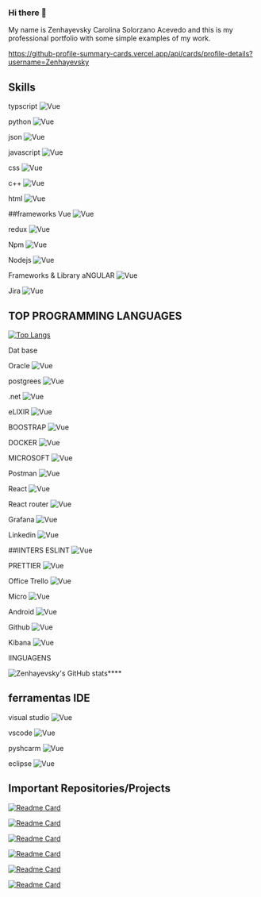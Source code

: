 ### Hi there 👋
My name is Zenhayevsky Carolina Solorzano Acevedo and this is my professional portfolio with some simple examples of my work.

https://github-profile-summary-cards.vercel.app/api/cards/profile-details?username=Zenhayevsky

## Skills

typscript 
![Vue](https://img.shields.io/badge/TypeScript-007ACC?style=for-the-badge&logo=typescript&logoColor=white)

python
![Vue](https://img.shields.io/badge/Python-FFD43B?style=for-the-badge&logo=python&logoColor=blue)

json
![Vue](https://img.shields.io/badge/json-5E5C5C?style=for-the-badge&logo=json&logoColor=white)

javascript
![Vue](https://img.shields.io/badge/JavaScript-323330?style=for-the-badge&logo=javascript&logoColor=F7DF1)

css
![Vue](https://img.shields.io/badge/CSS3-1572B6?style=for-the-badge&logo=css3&logoColor=white)

c++
![Vue](https://img.shields.io/badge/C%2B%2B-00599C?style=for-the-badge&logo=c%2B%2B&logoColor=white)

html
![Vue](https://img.shields.io/badge/HTML5-E34F26?style=for-the-badge&logo=html5&logoColor=white)

##frameworks
Vue
![Vue](https://img.shields.io/badge/Vue.js-35495E?style=for-the-badge&logo=vuedotjs&logoColor=4FC08D)

redux
![Vue](https://img.shields.io/badge/Redux-593D88?style=for-the-badge&logo=redux&logoColor=white)

Npm
![Vue](https://img.shields.io/badge/npm-CB3837?style=for-the-badge&logo=npm&logoColor=white)

Nodejs 
![Vue](https://img.shields.io/badge/Node.js-339933?style=for-the-badge&logo=nodedotjs&logoColor=white)

Frameworks & Library
aNGULAR
![Vue](https://img.shields.io/badge/Angular-DD0031?style=for-the-badge&logo=angular&logoColor=white)

Jira 
![Vue](https://img.shields.io/badge/Jira-0052CC?style=for-the-badge&logo=Jira&logoColor=white)

## TOP PROGRAMMING LANGUAGES
[![Top Langs](https://github-readme-stats.vercel.app/api/top-langs/?username=anuraghazra&layout=compact)](https://github.com/Zenhayevsky/github-readme-stats)

Dat base

Oracle 
![Vue](https://img.shields.io/badge/Oracle-F80000?style=for-the-badge&logo=Oracle&logoColor=white)

postgrees
![Vue](https://img.shields.io/badge/PostgreSQL-316192?style=for-the-badge&logo=postgresql&logoColor=white)

.net 
![Vue](https://img.shields.io/badge/.NET-512BD4?style=for-the-badge&logo=dotnet&logoColor=white)

eLIXIR 
![Vue](https://img.shields.io/badge/Elixir-4B275F?style=for-the-badge&logo=elixir&logoColor=white)

BOOSTRAP
![Vue](https://img.shields.io/badge/Bootstrap-563D7C?style=for-the-badge&logo=bootstrap&logoColor=white)

DOCKER
![Vue](https://img.shields.io/badge/Docker-2CA5E0?style=for-the-badge&logo=docker&logoColor=white)

MICROSOFT
![Vue](https://img.shields.io/badge/Microsoft-666666?style=for-the-badge&logo=microsoft&logoColor=white)


Postman
![Vue](https://img.shields.io/badge/Postman-FF6C37?style=for-the-badge&logo=Postman&logoColor=white)

React 
![Vue](https://img.shields.io/badge/React-20232A?style=for-the-badge&logo=react&logoColor=61DAFB)

React router
![Vue](https://img.shields.io/badge/React_Router-CA4245?style=for-the-badge&logo=react-router&logoColor=white)

Grafana
![Vue](https://img.shields.io/badge/Grafana-F2F4F9?style=for-the-badge&logo=grafana&logoColor=orange&labelColor=F2F4F9)

Linkedin
![Vue](https://img.shields.io/badge/LinkedIn-0077B5?style=for-the-badge&logo=linkedin&logoColor=white)

##lINTERS
ESLINT
![Vue](https://img.shields.io/badge/eslint-3A33D1?style=for-the-badge&logo=eslint&logoColor=white)

PRETTIER
![Vue](https://img.shields.io/badge/prettier-1A2C34?style=for-the-badge&logo=prettier&logoColor=F7BA3E)

Office
Trello
![Vue](https://img.shields.io/badge/Trello-0052CC?style=for-the-badge&logo=trello&logoColor=white)

Micro
![Vue](https://img.shields.io/badge/Miro-F7C922?style=for-the-badge&logo=Miro&logoColor=050036)

Android
![Vue](https://img.shields.io/badge/Android-3DDC84?style=for-the-badge&logo=android&logoColor=white)

Github 
![Vue](https://img.shields.io/badge/GitHub-100000?style=for-the-badge&logo=github&logoColor=white)

Kibana
![Vue](https://img.shields.io/badge/Kibana-005571?style=for-the-badge&logo=Kibana&logoColor=white)

lINGUAGENS


![Zenhayevsky's GitHub stats](https://github-readme-stats.vercel.app/api?username=Zenhayevsky&show_icons=true&theme=cobalt&hide=issues,contribs)****

## ferramentas  IDE 
visual studio
![Vue](https://img.shields.io/badge/Visual_Studio-5C2D91?style=for-the-badge&logo=visual%20studio&logoColor=white)

vscode
![Vue](https://img.shields.io/badge/VSCode-0078D4?style=for-the-badge&logo=visual%20studio%20code&logoColor=white)

pyshcarm
![Vue](https://img.shields.io/badge/PyCharm-000000.svg?&style=for-the-badge&logo=PyCharm&logoColor=white)

eclipse
![Vue](https://img.shields.io/badge/Eclipse-2C2255?style=for-the-badge&logo=eclipse&logoColor=white)

## Important Repositories/Projects

[![Readme Card](https://github-readme-stats.vercel.app/api/pin/?username=Zenhayevsky&repo=productsistem&theme=cobalt&)](https://github.com/Zenhayevsky/productsistem)

[![Readme Card](https://github-readme-stats.vercel.app/api/pin/?username=Zenhayevsky&repo=PythonFlask&theme=cobalt&)](https://github.com/Zenhayevsky/PythonFlask)

 [![Readme Card](https://github-readme-stats.vercel.app/api/pin/?username=Zenhayevsky&repo=qcredito&theme=cobalt&)](https://github.com/Zenhayevsky/qcredito)
  
 [![Readme Card](https://github-readme-stats.vercel.app/api/pin/?username=Zenhayevsky&repo=ChuckNorrisJokes-ReactJs&theme=cobalt&)](https://github.com/Zenhayevsky/ChuckNorrisJokes-ReactJs)
 
 [![Readme Card](https://github-readme-stats.vercel.app/api/pin/?username=Zenhayevsky&repo=dolar_price_every_day&theme=cobalt&)](https://github.com/Zenhayevsky/dolar_price_every_day)

 [![Readme Card](https://github-readme-stats.vercel.app/api/pin/?username=Zenhayevsky&repo=breweries&theme=cobalt&)](https://github.com/Zenhayevsky/breweries)
    
<!--

![Zenhayevsky's GitHub stats](https://github-readme-stats.vercel.app/api?username=Zenhayevsky&show_icons=true&theme=radical)
**Zenhayevsky/Zenhayevsky** is a ✨ _special_ ✨ repository because its `README.md` (this file) appears on your GitHub profile.

Here are some ideas to get you started:

- 🔭 I’m currently working on ...
- 🌱 I’m currently learning ...
- 👯 I’m looking to collaborate on ...
- 🤔 I’m looking for help with ...
- 💬 Ask me about ...
- 📫 How to reach me: ...
- 😄 Pronouns: ...
- ⚡ Fun fact: ...
-->
